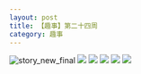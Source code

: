 ```yaml
---
layout: post
title: 【趣事】第二十四周
category: 趣事
---
```

![story_new_final](http://rzda7rj3c.hd-bkt.clouddn.com/img/story_new_final_0322.png)
![](http://rzdb2xp2h.hd-bkt.clouddn.com/img/jin-220611-1.jpg)
![](http://rzdb2xp2h.hd-bkt.clouddn.com/img/funny-220611-1.jpg)
![](http://rzdb2xp2h.hd-bkt.clouddn.com/img/funny-220611-2.jpg)
![](http://rzdb2xp2h.hd-bkt.clouddn.com/img/funny-220611-3.jpg)
![](http://rzdb2xp2h.hd-bkt.clouddn.com/img/factors-220522-1.jpg)

  




